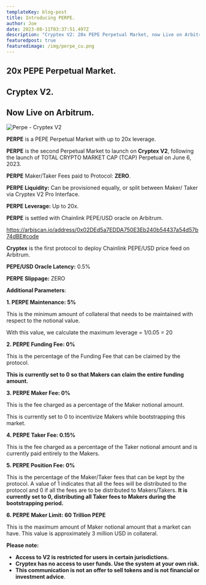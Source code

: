```yaml
---
templateKey: blog-post
title: Introducing PERPE.
author: Joe
date: 2023-08-11T03:37:51.497Z
description: "Cryptex V2: 20x PEPE Perpetual Market, now Live on Arbitrum."
featuredpost: true
featuredimage: /img/perpe_cu.png
---
```

## 20x PEPE Perpetual Market.

## Cryptex V2.

## Now Live on Arbitrum.

![Perpe - Cryptex V2](/img/perpe_cu.png)

**PERPE** is a PEPE Perpetual Market with up to 20x leverage.

**PERPE** is the second Perpetual Market to launch on **Cryptex V2**, following the launch of TOTAL CRYPTO MARKET CAP (TCAP) Perpetual on June 6, 2023.

**PERPE** Maker/Taker Fees paid to Protocol: **ZERO**.

**PERPE Liquidity:** Can be provisioned equally, or split between Maker/
Taker via Cryptex V2 Pro Interface.

**PERPE Leverage:** Up to 20x.

**PERPE** is settled with Chainlink PEPE/USD oracle on Arbitrum.

<https://arbiscan.io/address/0x02DEd5a7EDDA750E3Eb240b54437a54d57b74dBE#code>

**Cryptex** is the first protocol to deploy Chainlink PEPE/USD price feed on Arbitrum.

**PEPE/USD Oracle Latency:** 0.5% 

**PERPE Slippage:** ZERO 

**Additional Parameters**:

**1. PERPE Maintenance: 5%**

This is the minimum amount of collateral that needs to be maintained with respect to the notional value.

With this value, we calculate the maximum leverage = 1/0.05 = 20

**2. PERPE Funding Fee: 0%**

This is the percentage of the Funding Fee that can be claimed by the protocol.

**This is currently set to 0 so that Makers can claim the entire funding amount.**

**3. PERPE Maker Fee: 0%**

This is the fee charged as a percentage of the Maker notional amount.

This is currently set to 0 to incentivize Makers while bootstrapping this market.

**4. PERPE Taker Fee: 0.15%**

This is the fee charged as a percentage of the Taker notional amount and is currently paid entirely to the Makers.

**5. PERPE Position Fee: 0%**

This is the percentage of the Maker/Taker fees that can be kept by the protocol. A value of 1 indicates that all the fees will be distributed to the protocol and 0 if all the fees are to be distributed to Makers/Takers. **It is currently set to 0, distributing all Taker fees to Makers during the bootstrapping period.**

**6. PERPE Maker Limit: 60 Trillion PEPE**

This is the maximum amount of Maker notional amount that a market can have. This value is approximately 3 million USD in collateral.



**Please note:**

* **Access to V2 is restricted for users in certain jurisdictions.**
* **Cryptex has no access to user funds. Use the system at your own risk.**
* **This communication is not an offer to sell tokens and is not financial or investment advice**.
